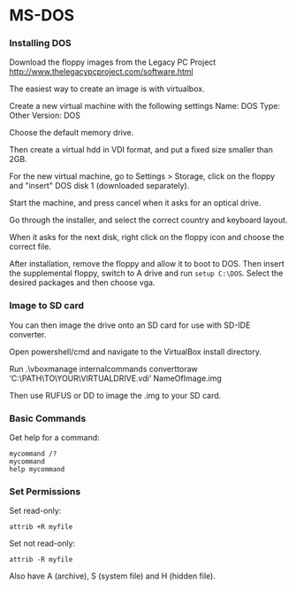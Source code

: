 # MS-DOS

### Installing DOS

Download the floppy images from the Legacy PC Project
http://www.thelegacypcproject.com/software.html

The easiest way to create an image is with virtualbox.

Create a new virtual machine with the following settings
Name: DOS
Type: Other
Version: DOS

Choose the default memory drive.

Then create a virtual hdd in VDI format, and put a fixed size smaller than 2GB.

For the new virtual machine, go to Settings > Storage, click on the floppy and "insert" DOS disk 1 (downloaded separately).

Start the machine, and press cancel when it asks for an optical drive.

Go through the installer, and select the correct country and keyboard layout.

When it asks for the next disk, right click on the floppy icon and choose the correct file.

After installation, remove the floppy and allow it to boot to DOS. Then insert the supplemental floppy, switch to A drive and run `setup C:\DOS`.
Select the desired packages and then choose vga.

### Image to SD card
You can then image the drive onto an SD card for use with SD-IDE converter. 

Open powershell/cmd and navigate to the VirtualBox install directory. 

Run .\vboxmanage internalcommands converttoraw ‘C:\PATH\TO\YOUR\VIRTUALDRIVE.vdi’ NameOfImage.img

Then use RUFUS or DD to image the .img to your SD card.

### Basic Commands
Get help for a command:
```
mycommand /?
mycommand
help mycommand
```

### Set Permissions
Set read-only:
```
attrib +R myfile
```
Set not read-only:
```
attrib -R myfile
```
Also have A (archive), S (system file) and H (hidden file).
